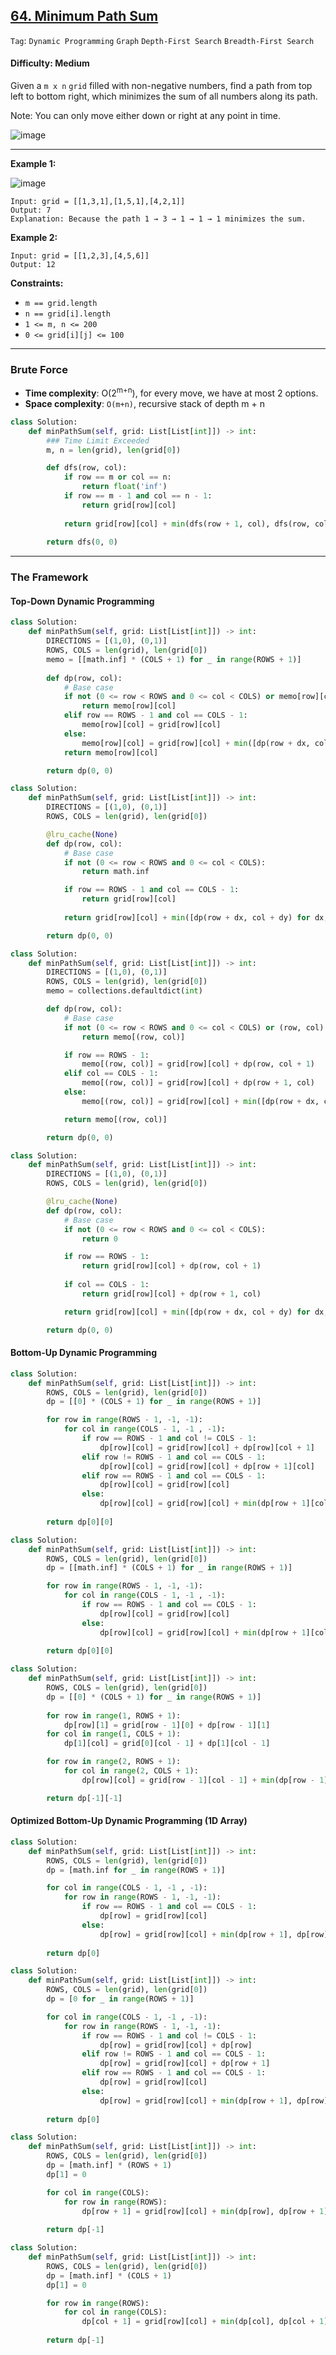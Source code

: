 ## [64. Minimum Path Sum](https://leetcode.com/problems/minimum-path-sum/)

```Tag```: ```Dynamic Programming``` ```Graph``` ```Depth-First Search``` ```Breadth-First Search``` 

#### Difficulty: Medium

Given a ```m x n``` ```grid``` filled with non-negative numbers, find a path from top left to bottom right, which minimizes the sum of all numbers along its path.

Note: You can only move either down or right at any point in time.

![image](https://user-images.githubusercontent.com/35042430/227823689-30b21db7-4c0a-400b-a78a-474b907fc5bd.png)

---

__Example 1:__

![image](https://assets.leetcode.com/uploads/2020/11/05/minpath.jpg)
```
Input: grid = [[1,3,1],[1,5,1],[4,2,1]]
Output: 7
Explanation: Because the path 1 → 3 → 1 → 1 → 1 minimizes the sum.
```

__Example 2:__
```
Input: grid = [[1,2,3],[4,5,6]]
Output: 12
```

__Constraints:__

- ```m == grid.length```
- ```n == grid[i].length```
- ```1 <= m, n <= 200```
- ```0 <= grid[i][j] <= 100```

---

### Brute Force

- __Time complexity__: O(2<sup>m+n</sup>), for every move, we have at most 2 options.
- __Space complexity__: ```O(m+n)```, recursive stack of depth m + n

```Python
class Solution:
    def minPathSum(self, grid: List[List[int]]) -> int:
        ### Time Limit Exceeded
        m, n = len(grid), len(grid[0])

        def dfs(row, col):
            if row == m or col == n:
                return float('inf')
            if row == m - 1 and col == n - 1:
                return grid[row][col]
            
            return grid[row][col] + min(dfs(row + 1, col), dfs(row, col + 1))
        
        return dfs(0, 0)
```

---

### The Framework

#### Top-Down Dynamic Programming

```Python
class Solution:
    def minPathSum(self, grid: List[List[int]]) -> int:
        DIRECTIONS = [(1,0), (0,1)]
        ROWS, COLS = len(grid), len(grid[0])
        memo = [[math.inf] * (COLS + 1) for _ in range(ROWS + 1)]
        
        def dp(row, col):
            # Base case
            if not (0 <= row < ROWS and 0 <= col < COLS) or memo[row][col] != float('inf'):
                return memo[row][col]
            elif row == ROWS - 1 and col == COLS - 1:
                memo[row][col] = grid[row][col]
            else:
                memo[row][col] = grid[row][col] + min([dp(row + dx, col + dy) for dx, dy in DIRECTIONS])
            return memo[row][col]

        return dp(0, 0)
```

```Python
class Solution:
    def minPathSum(self, grid: List[List[int]]) -> int:
        DIRECTIONS = [(1,0), (0,1)]
        ROWS, COLS = len(grid), len(grid[0])

        @lru_cache(None)
        def dp(row, col):
            # Base case
            if not (0 <= row < ROWS and 0 <= col < COLS):
                return math.inf

            if row == ROWS - 1 and col == COLS - 1:
                return grid[row][col]
            
            return grid[row][col] + min([dp(row + dx, col + dy) for dx, dy in DIRECTIONS])

        return dp(0, 0)
```

```Python
class Solution:
    def minPathSum(self, grid: List[List[int]]) -> int:
        DIRECTIONS = [(1,0), (0,1)]
        ROWS, COLS = len(grid), len(grid[0])
        memo = collections.defaultdict(int)

        def dp(row, col):
            # Base case
            if not (0 <= row < ROWS and 0 <= col < COLS) or (row, col) in memo:
                return memo[(row, col)]

            if row == ROWS - 1:
                memo[(row, col)] = grid[row][col] + dp(row, col + 1)
            elif col == COLS - 1:
                memo[(row, col)] = grid[row][col] + dp(row + 1, col)
            else:
                memo[(row, col)] = grid[row][col] + min([dp(row + dx, col + dy) for dx, dy in DIRECTIONS])

            return memo[(row, col)]

        return dp(0, 0)
```

```Python
class Solution:
    def minPathSum(self, grid: List[List[int]]) -> int:
        DIRECTIONS = [(1,0), (0,1)]
        ROWS, COLS = len(grid), len(grid[0])

        @lru_cache(None)
        def dp(row, col):
            # Base case
            if not (0 <= row < ROWS and 0 <= col < COLS):
                return 0

            if row == ROWS - 1:
                return grid[row][col] + dp(row, col + 1)
            
            if col == COLS - 1:
                return grid[row][col] + dp(row + 1, col)

            return grid[row][col] + min([dp(row + dx, col + dy) for dx, dy in DIRECTIONS])

        return dp(0, 0)
```

#### Bottom-Up Dynamic Programming

```Python
class Solution:
    def minPathSum(self, grid: List[List[int]]) -> int:
        ROWS, COLS = len(grid), len(grid[0])
        dp = [[0] * (COLS + 1) for _ in range(ROWS + 1)]

        for row in range(ROWS - 1, -1, -1):
            for col in range(COLS - 1, -1 , -1):
                if row == ROWS - 1 and col != COLS - 1:
                    dp[row][col] = grid[row][col] + dp[row][col + 1]
                elif row != ROWS - 1 and col == COLS - 1:
                    dp[row][col] = grid[row][col] + dp[row + 1][col]
                elif row == ROWS - 1 and col == COLS - 1:
                    dp[row][col] = grid[row][col]
                else:
                    dp[row][col] = grid[row][col] + min(dp[row + 1][col], dp[row][col + 1])
        
        return dp[0][0]
```

```Python
class Solution:
    def minPathSum(self, grid: List[List[int]]) -> int:
        ROWS, COLS = len(grid), len(grid[0])
        dp = [[math.inf] * (COLS + 1) for _ in range(ROWS + 1)]

        for row in range(ROWS - 1, -1, -1):
            for col in range(COLS - 1, -1 , -1):
                if row == ROWS - 1 and col == COLS - 1:
                    dp[row][col] = grid[row][col]
                else:
                    dp[row][col] = grid[row][col] + min(dp[row + 1][col], dp[row][col + 1])
        
        return dp[0][0]
```

```Python
class Solution:
    def minPathSum(self, grid: List[List[int]]) -> int:
        ROWS, COLS = len(grid), len(grid[0])
        dp = [[0] * (COLS + 1) for _ in range(ROWS + 1)]
        
        for row in range(1, ROWS + 1):
            dp[row][1] = grid[row - 1][0] + dp[row - 1][1]
        for col in range(1, COLS + 1):
            dp[1][col] = grid[0][col - 1] + dp[1][col - 1]

        for row in range(2, ROWS + 1):
            for col in range(2, COLS + 1): 
                dp[row][col] = grid[row - 1][col - 1] + min(dp[row - 1][col], dp[row][col - 1])

        return dp[-1][-1]
```

#### Optimized Bottom-Up Dynamic Programming (1D Array)

```Python
class Solution:
    def minPathSum(self, grid: List[List[int]]) -> int:
        ROWS, COLS = len(grid), len(grid[0])
        dp = [math.inf for _ in range(ROWS + 1)]

        for col in range(COLS - 1, -1 , -1):
            for row in range(ROWS - 1, -1, -1):
                if row == ROWS - 1 and col == COLS - 1:
                    dp[row] = grid[row][col]
                else:
                    dp[row] = grid[row][col] + min(dp[row + 1], dp[row])
        
        return dp[0]
```

```Python
class Solution:
    def minPathSum(self, grid: List[List[int]]) -> int:
        ROWS, COLS = len(grid), len(grid[0])
        dp = [0 for _ in range(ROWS + 1)]

        for col in range(COLS - 1, -1 , -1):
            for row in range(ROWS - 1, -1, -1):
                if row == ROWS - 1 and col != COLS - 1:
                    dp[row] = grid[row][col] + dp[row]
                elif row != ROWS - 1 and col == COLS - 1:
                    dp[row] = grid[row][col] + dp[row + 1]
                elif row == ROWS - 1 and col == COLS - 1:
                    dp[row] = grid[row][col]
                else:
                    dp[row] = grid[row][col] + min(dp[row + 1], dp[row])
        
        return dp[0]
```

```Python
class Solution:
    def minPathSum(self, grid: List[List[int]]) -> int:
        ROWS, COLS = len(grid), len(grid[0])
        dp = [math.inf] * (ROWS + 1)
        dp[1] = 0

        for col in range(COLS):
            for row in range(ROWS):
                dp[row + 1] = grid[row][col] + min(dp[row], dp[row + 1])
        
        return dp[-1]
```

```Python
class Solution:
    def minPathSum(self, grid: List[List[int]]) -> int:
        ROWS, COLS = len(grid), len(grid[0])
        dp = [math.inf] * (COLS + 1)
        dp[1] = 0

        for row in range(ROWS):
            for col in range(COLS):
                dp[col + 1] = grid[row][col] + min(dp[col], dp[col + 1])
        
        return dp[-1]
```
